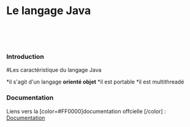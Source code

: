 <h1>Le langage Java</h1>
<br>
<br>
<br>
 <h3>Introduction</h3>


#Les caractéristique du langage Java

*il s'agit d'un langage **orienté objet**
*il est portable
*il est multithreadé



<h3>Documentation</h3>

<P> Liens vers la [color=#FF0000]documentation offcielle [/color] : <a href="https://github.com/DiginamicFormation/git-tp1/blob/main/resources/Template.png">Documentation</a> </p>




